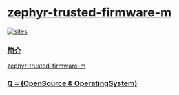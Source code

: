 ﻿# [zephyr-trusted-firmware-m](https://github.com/OS-Q/zephyr-trusted-firmware-m)

[![sites](http://182.61.61.133/link/resources/OSQ.png)](http://www.OS-Q.com)

### [简介](https://github.com/OS-Q/zephyr-trusted-firmware-m/wiki)

[zephyr-trusted-firmware-m](https://github.com/OS-Q/zephyr-trusted-firmware-m)

### [Q = (OpenSource & OperatingSystem) ](http://www.OS-Q.com)
